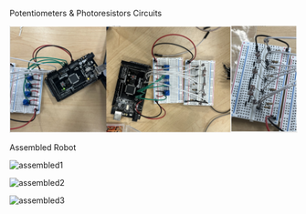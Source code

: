 Potentiometers & Photoresistors Circuits

![Potentiometers & Photoresistors](pp.jpeg)

Assembled Robot

![assembled1](assembled1.jpeg)

![assembled2](assembled2.jpeg)

![assembled3](assembled3.jpeg)

